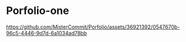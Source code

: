 # Porfolio-one
 


https://github.com/MisterCommit/Porfolio/assets/36921392/0547670b-96c5-4446-9d7d-6a1034ad78bb

